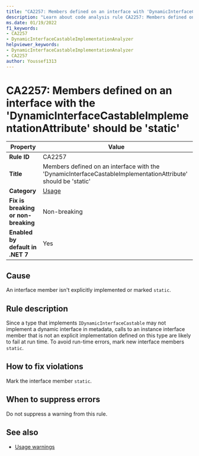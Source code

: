 ```yaml
---
title: "CA2257: Members defined on an interface with 'DynamicInterfaceCastableImplementationAttribute' should be 'static'"
description: "Learn about code analysis rule CA2257: Members defined on an interface with 'DynamicInterfaceCastableImplementationAttribute' should be 'static'"
ms.date: 01/19/2022
f1_keywords:
- CA2257
- DynamicInterfaceCastableImplementationAnalyzer
helpviewer_keywords:
- DynamicInterfaceCastableImplementationAnalyzer
- CA2257
author: Youssef1313
---
```

# CA2257: Members defined on an interface with the 'DynamicInterfaceCastableImplementationAttribute' should be 'static'

| Property                            | Value                                                                                                         |
|-------------------------------------|---------------------------------------------------------------------------------------------------------------|
| **Rule ID**                         | CA2257                                                                                                        |
| **Title**                           | Members defined on an interface with the 'DynamicInterfaceCastableImplementationAttribute' should be 'static' |
| **Category**                        | [Usage](usage-warnings.md)                                                                                    |
| **Fix is breaking or non-breaking** | Non-breaking                                                                                                  |
| **Enabled by default in .NET 7**    | Yes                                                                                                           |

## Cause

An interface member isn't explicitly implemented or marked `static`.

## Rule description

Since a type that implements `IDynamicInterfaceCastable` may not implement a dynamic interface in metadata, calls to an instance interface member that is not an explicit implementation defined on this type are likely to fail at run time. To avoid run-time errors, mark new interface members `static`.

## How to fix violations

Mark the interface member `static`.

## When to suppress errors

Do not suppress a warning from this rule.

## See also

- [Usage warnings](usage-warnings.md)
